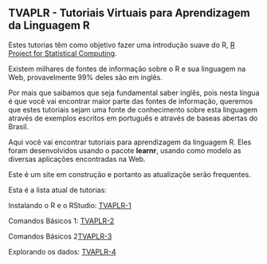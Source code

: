 ## TVAPLR - Tutoriais Virtuais para Aprendizagem da Linguagem R

Estes tutorias têm como objetivo fazer uma introdução suave do R, [R Project for Statistical Computing](https://www.r-project.org/). 

Existem milhares de fontes de informação sobre o R e sua linguagem na Web, provavelmente 99% deles são em inglês. 

Por mais que saibamos que seja fundamental saber inglês, pois nesta língua é que você vai encontrar maior parte das fontes de informação, queremos que estes tutoriais sejam uma fonte de conhecimento sobre esta linguagem através de exemplos escritos em português e através de baseas abertas do Brasil.    

Aqui você vai encontrar tutoriais para aprendizagem da linguagem R. Eles foram desenvolvidos usando o pacote **learnr**, usando como modelo as diversas aplicações encontradas na Web.

Este é um site em construção e portanto as atualizaçõe serão frequentes.

Esta é a lista atual de tutorias:

Instalando o R e o RStudio: [TVAPLR-1](https://tvalr.shinyapps.io/tvalr_01/)

Comandos Básicos 1: [TVAPLR-2](https://tvalr.shinyapps.io/tvalr_02/)

Comandos Básicos 2[TVAPLR-3](https://tvalr.shinyapps.io/tvalr_03/)

Explorando os dados: [TVAPLR-4](https://tvalr.shinyapps.io/tvalr_04/)

